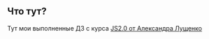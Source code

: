 ## Что тут?

Тут мои выполненные ДЗ с курса [JS2.0 от Александра Лущенко](https://itgid.info/course/javascript-2)